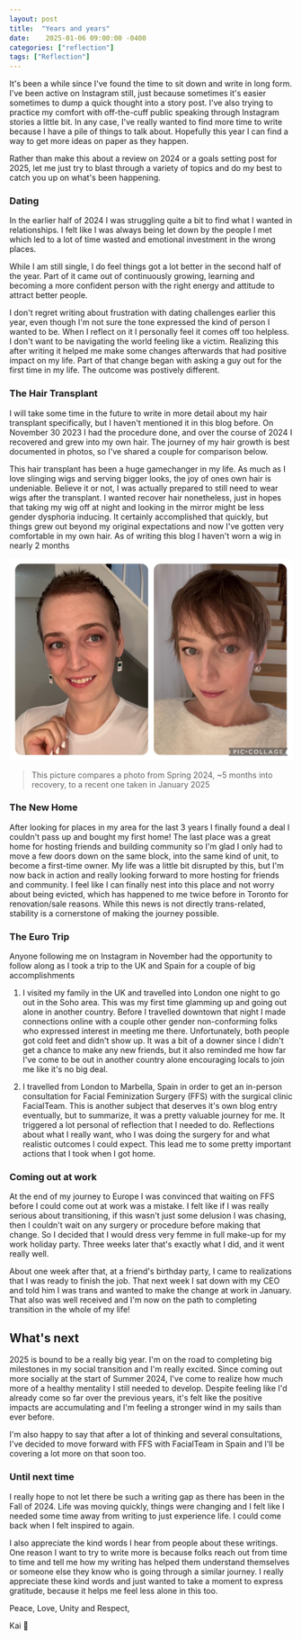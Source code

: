 ```yaml
---
layout: post
title:  "Years and years"
date:    2025-01-06 09:00:00 -0400
categories: ["reflection"]
tags: ["Reflection"]
---
```


It's been a while since I've found the time to sit down and write in long form. I've been active on Instagram still, just because sometimes it's easier sometimes to dump a quick thought into a story post. I've also trying to practice my comfort with off-the-cuff public speaking through Instagram stories a little bit. In any case, I've really wanted to find more time to write because I have a pile of things to talk about. Hopefully this year I can find a way to get more ideas on paper as they happen.

Rather than make this about a review on 2024 or a goals setting post for 2025, let me just try to blast through a variety of topics and do my best to catch you up on what's been happening.

### Dating
In the earlier half of 2024 I was struggling quite a bit to find what I wanted in relationships. I felt like I was always being let down by the people I met which led to a lot of time wasted and emotional investment in the wrong places.

While I am still single, I do feel things got a lot better in the second half of the year. Part of it came out of continuously growing, learning and becoming a more confident person with the right energy and attitude to attract better people.

I don't regret writing about frustration with dating challenges earlier this year, even though I'm not sure the tone expressed the kind of person I wanted to be. When I reflect on it I personally feel it comes off too helpless. I don't want to be navigating the world feeling like a victim. Realizing this after writing it helped me make some changes afterwards that had positive impact on my life. Part of that change began with asking a guy out for the first time in my life. The outcome was postively different.

### The Hair Transplant
I will take some time in the future to write in more detail about my hair transplant specifically, but I haven't mentioned it in this blog before. On November 30 2023 I had the procedure done, and over the course of 2024 I recovered and grew into my own hair. The journey of my hair growth is best documented in photos, so I've shared a couple for comparison below.

This hair transplant has been a huge gamechanger in my life. As much as I love slinging wigs and serving bigger looks, the joy of ones own hair is undeniable. Believe it or not, I was actually prepared to still need to wear wigs after the transplant. I wanted recover hair nonetheless, just in hopes that taking my wig off at night and looking in the mirror might be less gender dysphoria inducing. It certainly accomplished that quickly, but things grew out beyond my original expectations and now I've gotten very comfortable in my own hair. As of writing this blog I haven't worn a wig in nearly 2 months

![Comparing early hair to recently](/public/post-images/hair-comparison.jpg)
> This picture compares a photo from Spring 2024, ~5 months into recovery, to a recent one taken in January 2025

### The New Home
After looking for places in my area for the last 3 years I finally found a deal I couldn't pass up and bought my first home! The last place was a great home for hosting friends and building community so I'm glad I only had to move a few doors down on the same block, into the same kind of unit, to become a first-time owner. My life was a little bit disrupted by this, but I'm now back in action and really looking forward to more hosting for friends and community. I feel like I can finally nest into this place and not worry about being evicted, which has happened to me twice before in Toronto for renovation/sale reasons. While this news is not directly trans-related, stability is a cornerstone of making the journey possible.

### The Euro Trip
Anyone following me on Instagram in November had the opportunity to follow along as I took a trip to the UK and Spain for a couple of big accomplishments

1. I visited my family in the UK and travelled into London one night to go out in the Soho area. This was my first time glamming up and going out alone in another country. Before I travelled downtown that night I made connections online with a couple other gender non-conforming folks who expressed interest in meeting me there. Unfortunately, both people got cold feet and didn't show up. It was a bit of a downer since I didn't get a chance to make any new friends, but it also reminded me how far I've come to be out in another country alone encouraging locals to join me like it's no big deal.

2. I travelled from London to Marbella, Spain in order to get an in-person consultation for Facial Feminization Surgery (FFS) with the surgical clinic FacialTeam. This is another subject that deserves it's own blog entry eventually, but to summarize, it was a pretty valuable journey for me. It triggered a lot personal of reflection that I needed to do. Reflections about what I really want, who I was doing the surgery for and what realistic outcomes I could expect. This lead me to some pretty important actions that I took when I got home.

### Coming out at work
At the end of my journey to Europe I was convinced that waiting on FFS before I could come out at work was a mistake. I felt like if I was really serious about transitioning, if this wasn't just some delusion I was chasing, then I couldn't wait on any surgery or procedure before making that change. So I decided that I would dress very femme in full make-up for my work holiday party. Three weeks later that's exactly what I did, and it went really well. 

About one week after that, at a friend's birthday party, I came to realizations that I was ready to finish the job. That next week I sat down with my CEO and told him I was trans and wanted to make the change at work in January. That also was well received and I'm now on the path to completing transition in the whole of my life!

## What's next
2025 is bound to be a really big year. I'm on the road to completing big milestones in my social transition and I'm really excited. Since coming out more socially at the start of Summer 2024, I've come to realize how much more of a healthy mentality I still needed to develop. Despite feeling like I'd already come so far over the previous years, it's felt like the positive impacts are accumulating and I'm feeling a stronger wind in my sails than ever before.

I'm also happy to say that after a lot of thinking and several consultations, I've decided to move forward with FFS with FacialTeam in Spain and I'll be covering a lot more on that soon too.

### Until next time
I really hope to not let there be such a writing gap as there has been in the Fall of 2024. Life was moving quickly, things were changing and I felt like I needed some time away from writing to just experience life. I could come back when I felt inspired to again. 

I also appreciate the kind words I hear from people about these writings. One reason I want to try to write more is because folks reach out from time to time and tell me how my writing has helped them understand themselves or someone else they know who is going through a similar journey. I really appreciate these kind words and just wanted to take a moment to express gratitude, because it helps me feel less alone in this too.

Peace, Love, Unity and Respect,

Kai 🫶